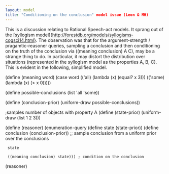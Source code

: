 ```yaml
---
layout: model
title: "Conditioning on the conclusion" model issue (Leon & MH)
---
```


This is a discussion relating to Rational Speech-act models. It sprang out of the [syllogism model]{http://forestdb.org/models/syllogisms-cogsci14.html}. 
The observation was that for the argument-strength / pragamtic-reasoner queries, sampling a conclusion and then conditioning on the truth of the conclusion via ((meaning conclusion) A C), may be a strange thing to do. In particular, it may distort the distribution over situations (represented in the syllogism model as the properties A, B, C). This is evident in the following, simplified model.

  (define (meaning word)
    (case word
          (('all) (lambda (x) (equal? x 3)))
          (('some) (lambda (x) (> x 0)))))
  
  (define possible-conclusions (list 'all 'some))
  
  (define (conclusion-prior) (uniform-draw possible-conclusions))
  
  ;samples number of objects with property A
  (define (state-prior)
    (uniform-draw (list 1 2 3)))
  
  (define (reasoner)
    (enumeration-query
     (define state (state-prior))
     (define conclusion (conclusion-prior))  ;; sample conclusion from a uniform prior over the conclusions

     state
  
     ((meaning conclusion) state))) ; condition on the conclusion
     
  (reasoner)
  
